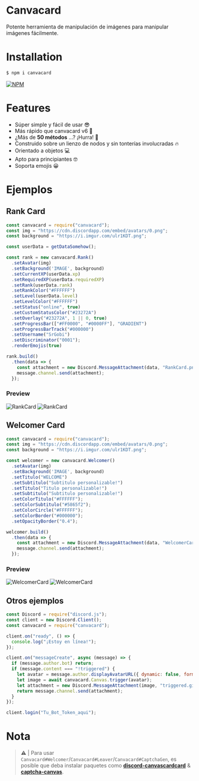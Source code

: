 # Canvacard
Potente herramienta de manipulación de imágenes para manipular imágenes fácilmente.

# Installation

```sh
$ npm i canvacard
```

[![NPM](https://nodei.co/npm/canvacard.png)](https://nodei.co/npm/canvacard/)

# Features
- Súper simple y fácil de usar 😎
- Más rápido que canvacard v6 🚀
- ¿Más de **50 métodos** ...? ¡Hurra! 🎉
- Construido sobre un lienzo de nodos y sin tonterías involucradas 🔥
- Orientado a objetos 💻
- Apto para principiantes 🤓
- Soporta emojis 😀

# Ejemplos
## Rank Card

```js
const canvacard = require("canvacard");
const img = "https://cdn.discordapp.com/embed/avatars/0.png";
const background = "https://i.imgur.com/ulr1KDT.png";

const userData = getDataSomehow();

const rank = new canvacard.Rank()
  .setAvatar(img)
  .setBackground('IMAGE', background)
  .setCurrentXP(userData.xp)
  .setRequiredXP(userData.requiredXP)
  .setRank(userData.rank)
  .setRankColor("#FFFFFF")
  .setLevel(userData.level)
  .setLevelColor("#FFFFFF")
  .setStatus("online", true)
  .setCustomStatusColor("#23272A")
  .setOverlay("#23272A", 1 || 0, true)
  .setProgressBar(["#FF0000", "#0000FF"], "GRADIENT")
  .setProgressBarTrack("#000000")
  .setUsername("SrGobi")
  .setDiscriminator("0001");
  .renderEmojis(true)

rank.build()
  .then(data => {
    const attachment = new Discord.MessageAttachment(data, "RankCard.png");
    message.channel.send(attachment);
  });
```

### Preview
![RankCard](https://i.imgur.com/fgqOnhH.png)
![RankCard](https://i.imgur.com/QBP7kO6.png)

## Welcomer Card

```js
const canvacard = require("canvacard");
const img = "https://cdn.discordapp.com/embed/avatars/0.png";
const background = "https://i.imgur.com/ulr1KDT.png";

const welcomer = new canvacard.Welcomer()
  .setAvatar(img)
  .setBackground('IMAGE', background)
  .setTitulo("WELCOME")
  .setSubtitulo("Subtitulo personalizable!")
  .setTitulo("Titulo personalizable!")
  .setSubtitulo("Subtitulo personalizable!")
  .setColorTitulo("#FFFFFF");
  .setColorSubtitulo("#5865f2");
  .setColorCircle("#FFFFFF");
  .setColorBorder("#000000");
  .setOpacityBorder("0.4");

welcomer.build()
  .then(data => {
    const attachment = new Discord.MessageAttachment(data, "WelcomerCard.png");
    message.channel.send(attachment);
  });
```

### Preview
![WelcomerCard](https://i.imgur.com/FrVcMdr.png)
![WelcomerCard](https://i.imgur.com/ulr1KDT.png)

## Otros ejemplos

```js
const Discord = require("discord.js");
const client = new Discord.Client();
const canvacard = require("canvacard");

client.on("ready", () => {
  console.log("¡Estoy en línea!");
});

client.on("messageCreate", async (message) => {
  if (message.author.bot) return;
  if (message.content === "!triggered") {
    let avatar = message.author.displayAvatarURL({ dynamic: false, format: 'png' });
    let image = await canvacard.Canvas.trigger(avatar);
    let attachment = new Discord.MessageAttachment(image, "triggered.gif");
    return message.channel.send(attachment);
  }
});

client.login("Tu_Bot_Token_aqui");
```

# Nota
> ⚠ | Para usar `Canvacard#Welcomer`/`Canvacard#Leaver`/`Canvacard#CaptchaGen`, es posible que deba instalar paquetes como **[discord-canvascardcard](https://www.npmjs.com/package/discord-canvascard)** & **[captcha-canvas](https://npmjs.com/package/captcha-canvas)**.